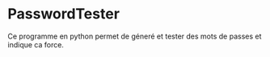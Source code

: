 # PasswordTester

Ce programme en python permet de géneré et tester des mots de passes et indique ca force.
